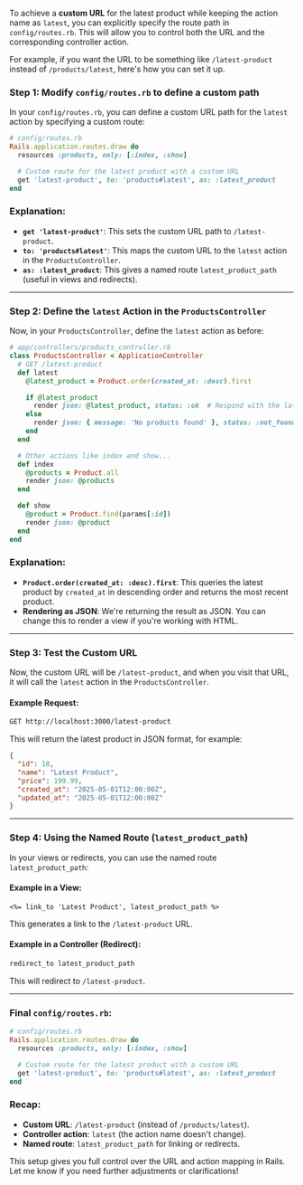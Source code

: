 To achieve a **custom URL** for the latest product while keeping the action name as `latest`, you can explicitly specify the route path in `config/routes.rb`. This will allow you to control both the URL and the corresponding controller action.

For example, if you want the URL to be something like `/latest-product` instead of `/products/latest`, here's how you can set it up.

### Step 1: Modify `config/routes.rb` to define a custom path

In your `config/routes.rb`, you can define a custom URL path for the `latest` action by specifying a custom route:

```ruby
# config/routes.rb
Rails.application.routes.draw do
  resources :products, only: [:index, :show]

  # Custom route for the latest product with a custom URL
  get 'latest-product', to: 'products#latest', as: :latest_product
end
```

### Explanation:

* **`get 'latest-product'`**: This sets the custom URL path to `/latest-product`.
* **`to: 'products#latest'`**: This maps the custom URL to the `latest` action in the `ProductsController`.
* **`as: :latest_product`**: This gives a named route `latest_product_path` (useful in views and redirects).

---

### Step 2: Define the `latest` Action in the `ProductsController`

Now, in your `ProductsController`, define the `latest` action as before:

```ruby
# app/controllers/products_controller.rb
class ProductsController < ApplicationController
  # GET /latest-product
  def latest
    @latest_product = Product.order(created_at: :desc).first

    if @latest_product
      render json: @latest_product, status: :ok  # Respond with the latest product in JSON format
    else
      render json: { message: 'No products found' }, status: :not_found
    end
  end

  # Other actions like index and show...
  def index
    @products = Product.all
    render json: @products
  end

  def show
    @product = Product.find(params[:id])
    render json: @product
  end
end
```

### Explanation:

* **`Product.order(created_at: :desc).first`**: This queries the latest product by `created_at` in descending order and returns the most recent product.
* **Rendering as JSON**: We're returning the result as JSON. You can change this to render a view if you're working with HTML.

---

### Step 3: Test the Custom URL

Now, the custom URL will be `/latest-product`, and when you visit that URL, it will call the `latest` action in the `ProductsController`.

#### Example Request:

```bash
GET http://localhost:3000/latest-product
```

This will return the latest product in JSON format, for example:

```json
{
  "id": 10,
  "name": "Latest Product",
  "price": 199.99,
  "created_at": "2025-05-01T12:00:00Z",
  "updated_at": "2025-05-01T12:00:00Z"
}
```

---

### Step 4: Using the Named Route (`latest_product_path`)

In your views or redirects, you can use the named route `latest_product_path`:

#### Example in a View:

```erb
<%= link_to 'Latest Product', latest_product_path %>
```

This generates a link to the `/latest-product` URL.

#### Example in a Controller (Redirect):

```ruby
redirect_to latest_product_path
```

This will redirect to `/latest-product`.

---

### Final `config/routes.rb`:

```ruby
# config/routes.rb
Rails.application.routes.draw do
  resources :products, only: [:index, :show]

  # Custom route for the latest product with a custom URL
  get 'latest-product', to: 'products#latest', as: :latest_product
end
```

### Recap:

* **Custom URL**: `/latest-product` (instead of `/products/latest`).
* **Controller action**: `latest` (the action name doesn't change).
* **Named route**: `latest_product_path` for linking or redirects.

This setup gives you full control over the URL and action mapping in Rails. Let me know if you need further adjustments or clarifications!
